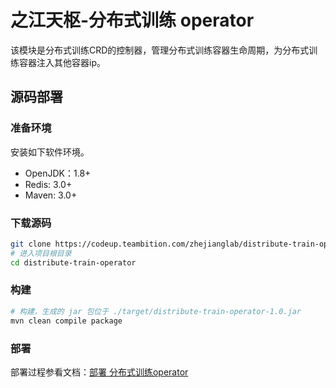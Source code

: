 # 之江天枢-分布式训练 operator
该模块是分布式训练CRD的控制器，管理分布式训练容器生命周期，为分布式训练容器注入其他容器ip。

## 源码部署

### 准备环境
安装如下软件环境。
- OpenJDK：1.8+
- Redis: 3.0+
- Maven: 3.0+

### 下载源码
``` bash
git clone https://codeup.teambition.com/zhejianglab/distribute-train-operator.git
# 进入项目根目录
cd distribute-train-operator
```

### 构建
``` bash
# 构建，生成的 jar 包位于 ./target/distribute-train-operator-1.0.jar
mvn clean compile package
```

### 部署
部署过程参看文档：[部署 分布式训练operator](http://tianshu.org.cn/?/course/1.html)
